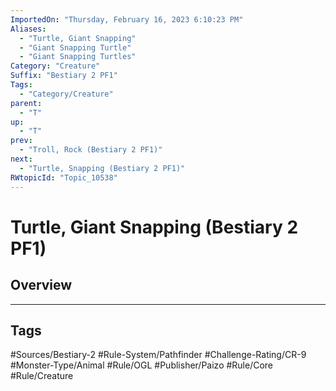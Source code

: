 ```yaml
---
ImportedOn: "Thursday, February 16, 2023 6:10:23 PM"
Aliases:
  - "Turtle, Giant Snapping"
  - "Giant Snapping Turtle"
  - "Giant Snapping Turtles"
Category: "Creature"
Suffix: "Bestiary 2 PF1"
Tags:
  - "Category/Creature"
parent:
  - "T"
up:
  - "T"
prev:
  - "Troll, Rock (Bestiary 2 PF1)"
next:
  - "Turtle, Snapping (Bestiary 2 PF1)"
RWtopicId: "Topic_10538"
---
```

# Turtle, Giant Snapping (Bestiary 2 PF1)
## Overview

---
## Tags
#Sources/Bestiary-2 #Rule-System/Pathfinder #Challenge-Rating/CR-9 #Monster-Type/Animal #Rule/OGL #Publisher/Paizo #Rule/Core #Rule/Creature


